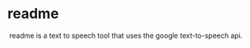 # readme
<img href="Readme Logo.png">
readme is a text to speech tool that uses the google text-to-speech api.
